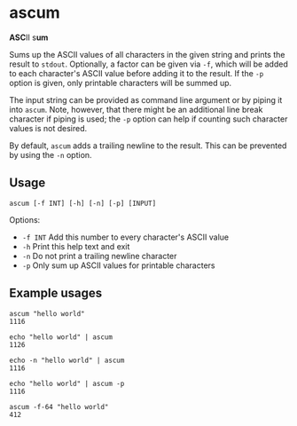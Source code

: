 # ascum

**ASC**II s**um**

Sums up the ASCII values of all characters in the given string and prints the result to `stdout`. Optionally, a factor can be given via `-f`, which will be added to each character's ASCII value before adding it to the result. If the `-p` option is given, only printable characters will be summed up.

The input string can be provided as command line argument or by piping it into `ascum`. Note, however, that there might be an additional line break character if piping is used; the `-p` option can help if counting such character values is not desired.

By default, `ascum` adds a trailing newline to the result. This can be prevented by using the `-n` option.

## Usage

    ascum [-f INT] [-h] [-n] [-p] [INPUT]

Options:

 - `-f INT` Add this number to every character's ASCII value
 - `-h` Print this help text and exit
 - `-n` Do not print a trailing newline character
 - `-p` Only sum up ASCII values for printable characters

## Example usages

    ascum "hello world"
    1116

    echo "hello world" | ascum
    1126

    echo -n "hello world" | ascum
    1116

    echo "hello world" | ascum -p
    1116

    ascum -f-64 "hello world"
    412


